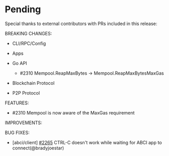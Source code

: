 # Pending

Special thanks to external contributors with PRs included in this release:

BREAKING CHANGES:

* CLI/RPC/Config

* Apps

* Go API
  * \#2310 Mempool.ReapMaxBytes -> Mempool.ReapMaxBytesMaxGas
* Blockchain Protocol

* P2P Protocol


FEATURES:
  * \#2310 Mempool is now aware of the MaxGas requirement

IMPROVEMENTS:

BUG FIXES:
- [abci/client] [\#2265](https://github.com/tendermint/tendermint/issues/2265) CTRL-C doesn't work while waiting for ABCI app to connect(@bradyjoestar)
